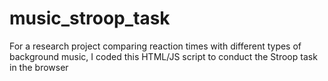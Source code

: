 # music_stroop_task
For a research project comparing reaction times with different types of background music, I coded this HTML/JS script to conduct the Stroop task in the browser
